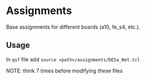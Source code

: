 # Assignments

Base assignments for different boards (a10, fe_s4, etc.).

## Usage

In `qsf` file add `source <path>/assignments/DE5a_Net.tcl`

NOTE: think 7 times before modifying these files
